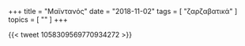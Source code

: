 +++
title = "Μαϊντανός"
date = "2018-11-02"
tags = [ "ζαρζαβατικά" ]
topics = [ "" ]
+++

{{< tweet 1058309569770934272 >}}
